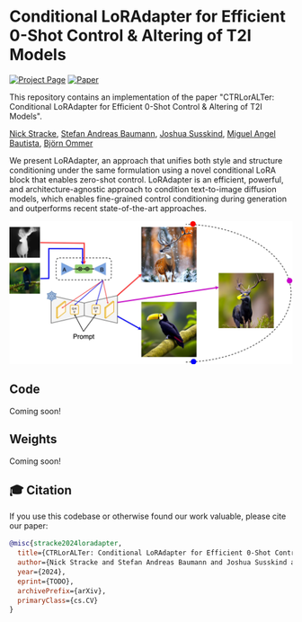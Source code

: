 # Conditional LoRAdapter for Efficient 0-Shot Control & Altering of T2I Models

[![Project Page](https://img.shields.io/badge/Project-Page-blue)](https://compvis.github.io/LoRAdapter/)
[![Paper](https://img.shields.io/badge/arXiv-PDF-b31b1b)](https://arxiv.org/abs/2405.07913)

This repository contains an implementation of the paper "CTRLorALTer: Conditional LoRAdapter for Efficient 0-Shot Control & Altering of T2I Models".

[Nick Stracke](https://twitter.com/nickstracke_), [Stefan Andreas Baumann](https://stefan-baumann.eu/), [Joshua Susskind](https://twitter.com/jsusskin), [Miguel Angel Bautista](https://twitter.com/itsbautistam), [Björn Ommer](https://ommer-lab.com/people/ommer/)

We present LoRAdapter, an approach that unifies both style and structure conditioning under the same formulation using a novel conditional LoRA block that enables zero-shot control.
LoRAdapter is an efficient, powerful, and architecture-agnostic approach to condition text-to-image diffusion models, which enables fine-grained control conditioning during generation and outperforms recent state-of-the-art approaches.

![teaser](./docs/static/images/main.jpg)

## Code

Coming soon!

## Weights

Coming soon!

## 🎓 Citation

If you use this codebase or otherwise found our work valuable, please cite our paper:

```bibtex
@misc{stracke2024loradapter,
  title={CTRLorALTer: Conditional LoRAdapter for Efficient 0-Shot Control & Altering of T2I Models},
  author={Nick Stracke and Stefan Andreas Baumann and Joshua Susskind and Miguel Angel Bautista and Björn Ommer},
  year={2024},
  eprint={TODO},
  archivePrefix={arXiv},
  primaryClass={cs.CV}
}
```
